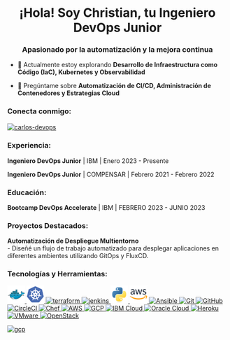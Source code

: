 <h1 align="center">¡Hola! Soy Christian, tu Ingeniero DevOps Junior</h1>
<h3 align="center">Apasionado por la automatización y la mejora continua</h3>

- 🌱 Actualmente estoy explorando **Desarrollo de Infraestructura como Código (IaC), Kubernetes y Observabilidad**

- 💬 Pregúntame sobre **Automatización de CI/CD, Administración de Contenedores y Estrategias Cloud**

<h3 align="left">Conecta conmigo:</h3>
<p align="left">
<a href="https://www.linkedin.com/in/christian-velandia-787125219/" target="blank"><img align="center" src="https://raw.githubusercontent.com/rahuldkjain/github-profile-readme-generator/master/src/images/icons/Social/linked-in-alt.svg" alt="carlos-devops" height="30" width="40" /></a>
</p>

<h3 align="left">Experiencia:</h3>
<p>
  <strong>Ingeniero DevOps Junior</strong> | IBM | Enero 2023 - Presente
  <br>
  <p>
  <strong>Ingeniero DevOps Junior</strong> | COMPENSAR | Febrero 2021 - Febrero 2022
  <br>
    
</p>

<h3 align="left">Educación:</h3>
<p>
  <strong>Bootcamp DevOps Accelerate</strong> | IBM | FEBRERO 2023 - JUNIO 2023
  <br>

</p>

<h3 align="left">Proyectos Destacados:</h3>
<p>
  <strong>Automatización de Despliegue Multientorno</strong>
  <br>
  - Diseñé un flujo de trabajo automatizado para desplegar aplicaciones en diferentes ambientes utilizando GitOps y FluxCD.
</p>

<h3 align="left">Tecnologías y Herramientas:</h3>
<p align="left"> 
  <a href="https://www.docker.com/" target="_blank" rel="noreferrer"> <img src="https://raw.githubusercontent.com/devicons/devicon/master/icons/docker/docker-original.svg" alt="docker" width="40" height="40"/> </a>
  <a href="https://kubernetes.io/" target="_blank" rel="noreferrer"> <img src="https://raw.githubusercontent.com/devicons/devicon/master/icons/kubernetes/kubernetes-plain.svg" alt="kubernetes" width="40" height="40"/> </a>
  <a href="https://www.terraform.io/" target="_blank" rel="noreferrer"> <img src="https://www.vectorlogo.zone/logos/terraformio/terraformio-icon.svg" alt="terraform" width="40" height="40"/> </a>
  <a href="https://www.jenkins.io" target="_blank" rel="noreferrer"> <img src="https://www.vectorlogo.zone/logos/jenkins/jenkins-icon.svg" alt="jenkins" width="40" height="40"/> </a>
  <a href="https://www.python.org" target="_blank" rel="noreferrer"> <img src="https://raw.githubusercontent.com/devicons/devicon/master/icons/python/python-original.svg" alt="python" width="40" height="40"/> </a>
  <a href="https://aws.amazon.com" target="_blank" rel="noreferrer"> <img src="https://raw.githubusercontent.com/devicons/devicon/master/icons/amazonwebservices/amazonwebservices-original-wordmark.svg" alt="aws" width="40" height="40"/</a>

  <!-- Herramientas de DevOps -->
  <img src="https://img.icons8.com/color/48/000000/ansible.png" alt="Ansible">
  <img src="https://img.icons8.com/color/48/000000/git.png" alt="Git">
  <img src="https://img.icons8.com/nolan/64/github.png" alt="GitHub">
  <img src="https://img.icons8.com/color/48/000000/circleci.png" alt="CircleCI">
  <img src="https://img.icons8.com/color/48/000000/chef-hat.png" alt="Chef">
  
  <!-- Nubes Públicas -->
  <img src="https://img.icons8.com/color/48/000000/amazon-web-services.png" alt="AWS">
  <img src="https://img.icons8.com/color/48/000000/google-cloud-platform.png" alt="GCP">
  <img src="https://img.icons8.com/color/48/000000/ibm.png" alt="IBM Cloud">
  <img src="https://img.icons8.com/color/48/000000/oracle.png" alt="Oracle Cloud">
  <img src="https://img.icons8.com/color/48/000000/heroku.png" alt="Heroku">
  <img src="https://img.icons8.com/color/48/000000/vmware.png" alt="VMware">
<img src="https://img.icons8.com/color/48/000000/openstack.png" alt="OpenStack">

  
  <a href="https://cloud.google.com" target="_blank" rel="noreferrer"> <img src="https://www.vectorlogo.zone/logos/google_cloud/google_cloud-icon.svg" alt="gcp" width="40" height="40"/> </a>
</p>

